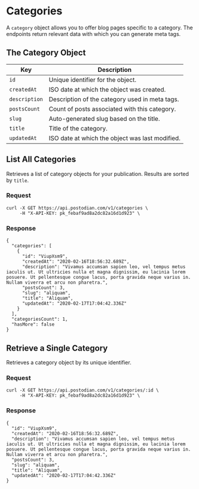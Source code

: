 # Categories

A `category` object allows you to offer blog pages specific to a category. The endpoints return relevant data with which you can generate meta tags.

## The Category Object

| Key | Description |
| --- | --- |
| `id` | Unique identifier for the object. |
| `createdAt` | ISO date at which the object was created. |
| `description` | Description of the category used in meta tags. |
| `postsCount` | Count of posts associated with this category. |
| `slug` | Auto-generated slug based on the title. |
| `title` | Title of the category. |
| `updatedAt` | ISO date at which the object was last modified. |

## List All Categories

Retrieves a list of category objects for your publication. Results are sorted by `title`.

### Request

```
curl -X GET https://api.postodian.com/v1/categories \
     -H "X-API-KEY: pk_febaf9ad8a2dc82a16d1d923" \
```

### Response

```
{
  "categories": [
    {
      "id": "ViupXsm9",
      "createdAt": "2020-02-16T18:56:32.689Z",
      "description": "Vivamus accumsan sapien leo, vel tempus metus iaculis ut. Ut ultricies nulla et magna dignissim, eu lacinia lorem posuere. Ut pellentesque congue lacus, porta gravida neque varius in. Nullam viverra et arcu non pharetra.",
      "postsCount": 3,
      "slug": "aliquam",
      "title": "Aliquam",
      "updatedAt": "2020-02-17T17:04:42.336Z"
    }
  ],
  "categoriesCount": 1,
  "hasMore": false
}
```

## Retrieve a Single Category

Retrieves a category object by its unique identifier.

### Request

```
curl -X GET https://api.postodian.com/v1/categories/:id \
     -H "X-API-KEY: pk_febaf9ad8a2dc82a16d1d923" \
```

### Response

```
{
  "id": "ViupXsm9",
  "createdAt": "2020-02-16T18:56:32.689Z",
  "description": "Vivamus accumsan sapien leo, vel tempus metus iaculis ut. Ut ultricies nulla et magna dignissim, eu lacinia lorem posuere. Ut pellentesque congue lacus, porta gravida neque varius in. Nullam viverra et arcu non pharetra.",
  "postsCount": 3,
  "slug": "aliquam",
  "title": "Aliquam",
  "updatedAt": "2020-02-17T17:04:42.336Z"
}
```
